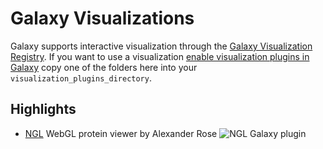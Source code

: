 Galaxy Visualizations
=====================

Galaxy supports interactive visualization through the [Galaxy Visualization Registry](https://wiki.galaxyproject.org/VisualizationsRegistry).
If you want to use a visualization [enable visualization plugins in Galaxy](https://wiki.galaxyproject.org/VisualizationsRegistry#Enabling_visualization_plugins_on_your_Galaxy_installation)
copy one of the folders here into your `visualization_plugins_directory`.

Highlights
----------

  * [NGL](http://nar.oxfordjournals.org/content/early/2015/04/28/nar.gkv402.abstract) WebGL protein viewer by Alexander Rose
![NGL Galaxy plugin](https://lh4.googleusercontent.com/-lahn5k6SUsM/VUeMQ50_ChI/AAAAAAAAAtw/l0vmm3kgpKs/w945-h529-no/protein_viewer.png)
